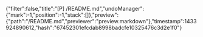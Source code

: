 {"filter":false,"title":"[P] /README.md","undoManager":{"mark":-1,"position":-1,"stack":[]},"preview":{"path":"/README.md","previewer":"preview.markdown"},"timestamp":1433924890612,"hash":"67452301efcdab8998badcfe10325476c3d2e1f0"}